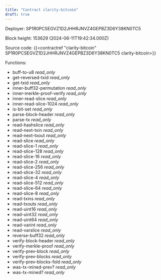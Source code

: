 ```yaml
---
title: "Contract clarity-bitcoin"
draft: true
---
```

Deployer: SP1R0PCSEGVZ1D2JHHRJNVZ4GEPBZ3D6Y38KN0TC5


 



Block height: 153629 (2024-06-11T19:42:34.000Z)

Source code: {{<contractref "clarity-bitcoin" SP1R0PCSEGVZ1D2JHHRJNVZ4GEPBZ3D6Y38KN0TC5 clarity-bitcoin>}}

Functions:

* buff-to-u8 _read_only_
* get-reversed-txid _read_only_
* get-txid _read_only_
* inner-buff32-permutation _read_only_
* inner-merkle-proof-verify _read_only_
* inner-read-slice _read_only_
* inner-read-slice-1024 _read_only_
* is-bit-set _read_only_
* parse-block-header _read_only_
* parse-tx _read_only_
* read-hashslice _read_only_
* read-next-txin _read_only_
* read-next-txout _read_only_
* read-slice _read_only_
* read-slice-1 _read_only_
* read-slice-128 _read_only_
* read-slice-16 _read_only_
* read-slice-2 _read_only_
* read-slice-256 _read_only_
* read-slice-32 _read_only_
* read-slice-4 _read_only_
* read-slice-512 _read_only_
* read-slice-64 _read_only_
* read-slice-8 _read_only_
* read-txins _read_only_
* read-txouts _read_only_
* read-uint16 _read_only_
* read-uint32 _read_only_
* read-uint64 _read_only_
* read-varint _read_only_
* read-varslice _read_only_
* reverse-buff32 _read_only_
* verify-block-header _read_only_
* verify-merkle-proof _read_only_
* verify-prev-block _read_only_
* verify-prev-blocks _read_only_
* verify-prev-blocks-fold _read_only_
* was-tx-mined-prev? _read_only_
* was-tx-mined? _read_only_
